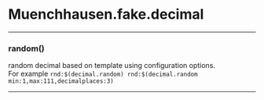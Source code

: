 # Muenchhausen.fake.decimal





* * *

### random() 

random decimal based on template using configuration options.  
For example `rnd:$(decimal.random) rnd:$(decimal.random min:1,max:111,decimalplaces:3)`




* * *










